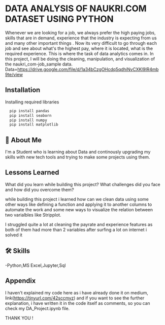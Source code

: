 
# DATA ANALYSIS OF NAUKRI.COM DATASET USING PYTHON

 Whenever we are looking for a job, we always prefer the high paying jobs, skills that are in demand, experience that the industry is expecting from us and many other important things . Now its very difficult to go through each job and see about what's the highest pay, where it is located, what is the required experience. This is where the task of data analytics comes in. In this project, I will be doing the cleaning, manipulation, and visualization of the naukri_com-job_sample data.
 Data=https://drive.google.com/file/d/1a34bCzgOHcdq5qdhiNvCXKl9IR4mb9te/view
  


## Installation

Installing required libraries

```bash
  pip install pandas
  pip install seaborn
  pip install numpy
  pip install matplotlib
```
    
## 🚀 About Me
I'm a Student who is learning about Data and continously upgrading my skills with new tech tools and trying to make some projects using them.


## Lessons Learned

What did you learn while building this project? What challenges did you face and how did you overcome them?



while building this project i learned how can we clean data using some other ways like defining a function and applying it to another columns to automate the work and some new ways to visualize the relation between two varialbles like Stripplot.


I struggled quite a lot at cleaning the payrate and experience features as both of them had more than 2 variables after surfing a lot on internet i solved it  

## 🛠 Skills
-Python,MS Excel,Jupyter,Sql
## Appendix
I haven't explained my code here as i have already done it on medium, link(https://tinyurl.com/42sccmyz)
and if you want to see the further explanation, i have written it in the code itself as comments, so you can check my DA_Project.ipynb file. 

THANK YOU !


